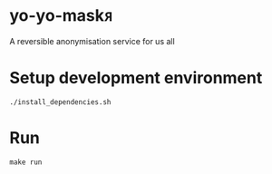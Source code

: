 # yo-yo-maskᴙ
A reversible anonymisation service for us all

# Setup development environment

```
./install_dependencies.sh
```
# Run

```
make run
```